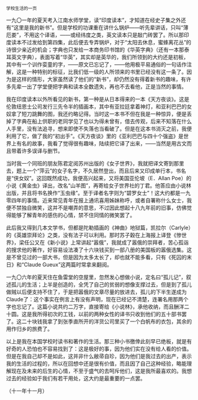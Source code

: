     学校生活的一页 

   一九〇一年的夏天考入江南水师学堂，读“印度读本”，才知道在经史子集之外还有“这里是我的新书”。但是学校的功课重在讲什么锅炉——听先辈讲话，只叫“薄厄娄”，不用这个译语，——或经纬度之类，英文读本只是敲门砖罢了。所以那印度读本不过发给到第四集，此后便去专弄锅炉，对于“太阳去休息，蜜蜂离花丛”的诗很少亲近的机会；字典也只发给一本商务印书馆的《华英字典》（还有一本那泰耳英文字典），表面写着“华英”，其实却是英华的，我们所领到的大约还是初板，其中有一个训作娈童的字，——原文已忘记了，——他用极平易通俗的一句话作注解，这是一种特别的标征，比我们低一级的人所领来的书里已经没有这一条了。因为是这样的情形，大家虽然读了他们的“新书”，却仍然没有得着新书的趣味，有许多先辈一出了学堂便把字典和读本全数遗失，再也不去看他，正是当然的事情。

   我在印度读本以外所看见的新书，第一种是从日本得来的一本《天方夜谈》。这是伦敦纽恩士公司发行三先令半的插画本，其中有亚拉廷拿着神灯，和亚利巴巴的女奴拿了短刀跳舞的图，我还约略记得。当时这一本书不但在我是一种惊异，便是丢掉了字典在船上供职的老同学见了也以为得未曾有，借去传观，后来不知落在什么人手里，没有法追寻，想来即使不失落也当看破了。但是在这本书消灭之前，我便利用了它，做了我的“初出手”。《天方夜谈》里的《亚利巴巴与四十个强盗》是世界上有名的故事，我看了觉得很有趣味，陆续把它译了出来，——当然是用古文而且带着许多误译与删节。

   当时我一个同班的朋友陈君定阅苏州出版的《女子世界》，我就把译文寄到那里去，题上一个“萍云”的女子名字，不久居然登出，而且后来又印成单行本，书名是“侠女奴”。这回既然成功，我便高兴起来，又将美国亚伦坡（E．Allan Poe）的小说《黄金虫》译出，改名“山羊图”，再寄给女子世界社的丁君。他答应由小说林出版，并且将书名换作“玉虫缘”。至于译者名字则为“碧罗女士”！这大约都是一九零四年的事情。近来常见青年在报上通讯喜用姊妹称呼，或者自署称什么女士，我便不禁独自微笑，这并不是嘲弄的意思，不过因此想起十八九年前的旧事，仿佛觉得能够了解青年的感伤的心情，禁不住同情的微笑罢了。

   此后我又得到几本文学书，但都是陀勒插画的《神曲》地狱篇，凯拉尔（Carlyle）的《英雄崇拜论》之类，没有法子可以利用。那时苏子穀在上海报上译登《惨世界》，梁任公又在《新小说》上常讲起“嚣俄”，我就成了嚣俄的崇拜者，苦心孤诣的搜求他的著作，好容易设法凑了十六块钱买到一部八册的美国板的嚣俄选集。这是不曾见过的一部大书，但是因为太多太长了，却也就不能多看，只有《死囚的末日》和“Claude Gueux”这两篇时常拿来翻阅。

   一九〇六年的夏天住在鱼雷堂的空屋里，忽然发心想做小说，定名曰“孤儿记”，叙述孤儿的生活；上半是创造的，全凭了自己的贫弱的想像支撑过去，但是到了孤儿做贼以后便支持不住了，于是把嚣俄的文章尽量的放进去，孤儿的下半生遂成为Claude了：这个事实在例言上有没有声明，现在已经记不清楚，连署名用那两个字也忘记了。这篇小说共约二万字，直接寄给《小说林》，承他收纳，而且酬洋二十圆。这是我所得初次的工钱，以前的两种女性的译书只收到他们的五十部书罢了。这二十块钱我拿了到张季直所开的洋货公司里买了一个白帆布的衣包，其余的用作归乡的旅费了。

   以上是我在本国学校时读书和著作的生活。那三种小书徼倖此刻早已绝板，就是有好奇的人恐怕也不容易找到了：这是极好的事，因为他们实在没有给人看的价值。但是在我自己却不是如此，这并非什么敝帚自珍，因为他们是我过去的出产，表示我的生活的过程的，所以在回想中还是很有价值，而且因了自己这种经验，略能理解现在及未来的后生的心情，不至于盛气的去呵斥他们，这是我所最喜欢的。我想过去的经验如于我们有若干用处，这大约是最重要的一点罢。

   （十一年十一月）

